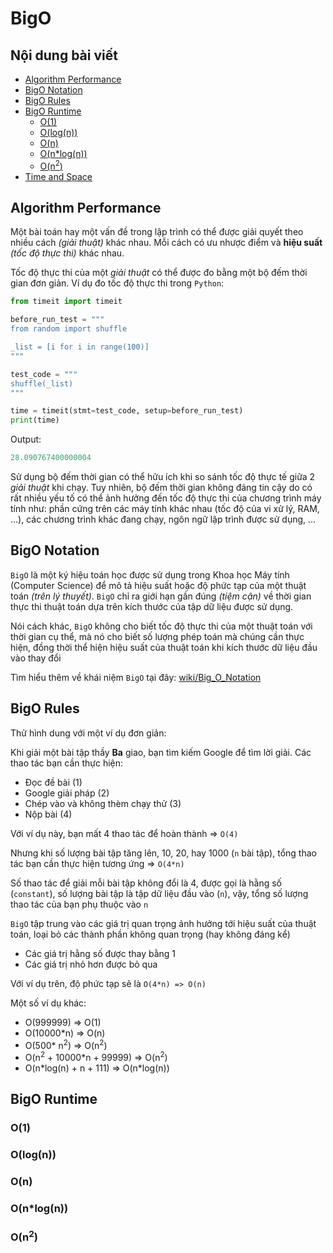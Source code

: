 # BigO

## Nội dung bài viết

-   [Algorithm Performance](#algorithm-performance)
-   [BigO Notation](#bigo-notation)
-   [BigO Rules](#bigo-rules)
-   [BigO Runtime](#bigo-runtime)
    -   [O(1)](#o1)
    -   [O(log(n))](#ologn)
    -   [O(n)](#on)
    -   [O(n\*log(n))](#onlogn)
    -   [O(n<sup>2</sup>)](#on2)
-   [Time and Space](#time-and-space)

## Algorithm Performance

Một bài toán hay một vấn đề trong lập trình có thể được giải quyết theo nhiều cách _(giải thuật)_ khác nhau. Mỗi cách có ưu nhược điểm và **hiệu suất** _(tốc độ thực thi)_ khác nhau.

Tốc độ thực thi của một _giải thuật_ có thể được đo bằng một bộ đếm thời gian đơn giản. Ví dụ đo tốc độ thực thi trong `Python`:

```python
from timeit import timeit

before_run_test = """
from random import shuffle

_list = [i for i in range(100)]
"""

test_code = """
shuffle(_list)
"""

time = timeit(stmt=test_code, setup=before_run_test)
print(time)
```

Output:

```python
28.090767400000004
```

Sử dụng bộ đếm thời gian có thể hữu ích khi so sánh tốc độ thực tế giữa 2 _giải thuật_ khi chạy. Tuy nhiên, bộ đếm thời gian không đáng tin cậy do có rất nhiều yếu tố có thể ảnh hưởng đến tốc độ thực thi của chương trình máy tính như: phần cứng trên các máy tính khác nhau (tốc độ của vi xử lý, RAM, ...), các chương trình khác đang chạy, ngôn ngữ lập trình được sử dụng, ...

## BigO Notation

`BigO` là một ký hiệu toán học được sử dụng trong Khoa học Máy tính (Computer Science) để mô tả hiệu suất hoặc độ phức tạp của một thuật toán _(trên lý thuyết)_. `BigO` chỉ ra giới hạn gần đúng _(tiệm cận)_ về thời gian thực thi thuật toán dựa trên kích thước của tập dữ liệu được sử dụng.

Nói cách khác, `BigO` không cho biết tốc độ thực thi của một thuật toán với thời gian cụ thể, mà nó cho biết số lượng phép toán mà chúng cần thực hiện, đồng thời thể hiện hiệu suất của thuật toán khi kích thước dữ liệu đầu vào thay đổi

Tìm hiểu thêm về khái niệm `BigO` tại đây: [wiki/Big_O_Notation](https://en.wikipedia.org/wiki/Big_O_notation)

## BigO Rules

Thử hình dung với một ví dụ đơn giản:

Khi giải một bài tập thầy **Ba** giao, bạn tìm kiếm Google để tìm lời giải. Các thao tác bạn cần thực hiện:

-   Đọc đề bài (1)
-   Google giải pháp (2)
-   Chép vào và không thèm chạy thử (3)
-   Nộp bài (4)

Với ví dụ này, bạn mất 4 thao tác để hoàn thành => `O(4)`

Nhưng khi số lượng bài tập tăng lên, 10, 20, hay 1000 (`n` bài tập), tổng thao tác bạn cần thực hiện tương ứng => `O(4*n)`

Số thao tác để giải mỗi bài tập không đổi là 4, được gọi là hằng số (`constant`), số lượng bài tập là tập dữ liệu đầu vào (`n`), vậy, tổng số lượng thao tác của bạn phụ thuộc vào `n`

`BigO` tập trung vào các giá trị quan trọng ảnh hưởng tới hiệu suất của thuật toán, loại bỏ các thành phần không quan trọng (hay không đáng kể)

-   Các giá trị hằng số được thay bằng 1
-   Các giá trị nhỏ hơn được bỏ qua

Với ví dụ trên, độ phức tạp sẽ là `O(4*n) => O(n)`

Một số ví dụ khác:

-   O(999999) => O(1)
-   O(10000\*n) => O(n)
-   O(500\* n<sup>2</sup>) => O(n<sup>2</sup>)
-   O(n<sup>2</sup> + 10000\*n + 99999) => O(n<sup>2</sup>)
-   O(n\*log(n) + n + 111) => O(n\*log(n))

## BigO Runtime

### O(1)

### O(log(n))

### O(n)

### O(n\*log(n))

### O(n<sup>2</sup>)
